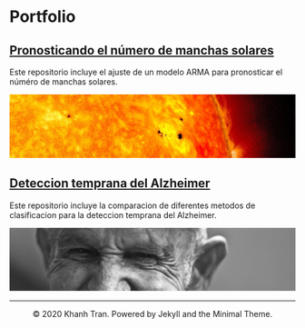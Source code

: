 # Portfolio

## [Pronosticando el número de manchas solares](https://github.com/HYP03/Sun_spots)
Este repositorio incluye el ajuste de un modelo ARMA para pronosticar el núméro de manchas solares. 

![](images/sunspots.jpg)


## [Deteccion temprana del Alzheimer](https://github.com/HYP03/Deteccion_Alzheimer)
Este repositorio incluye la comparacion de diferentes metodos de clasificacion para la deteccion temprana del Alzheimer. 

![](images/Alz.jpg)

---
<center>© 2020 Khanh Tran. Powered by Jekyll and the Minimal Theme.</center>
